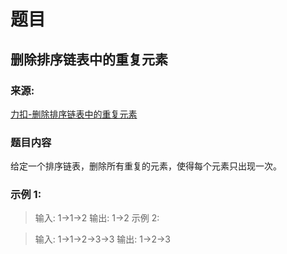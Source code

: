 # 题目

## 删除排序链表中的重复元素

### 来源:

[力扣-删除排序链表中的重复元素](https://leetcode-cn.com/problems/remove-duplicates-from-sorted-list)

### 题目内容

给定一个排序链表，删除所有重复的元素，使得每个元素只出现一次。

### 示例 1:

> 输入: 1->1->2
> 输出: 1->2
> 示例 2:

> 输入: 1->1->2->3->3
> 输出: 1->2->3
